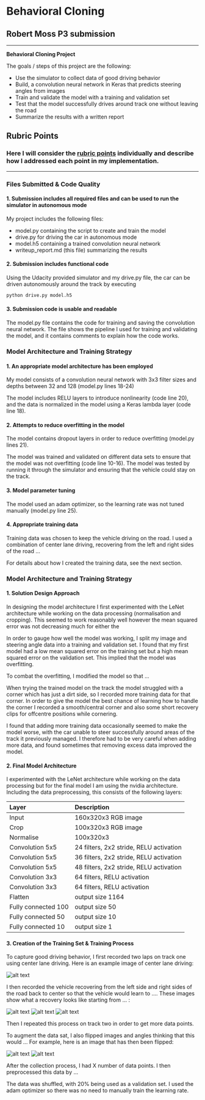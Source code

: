 # **Behavioral Cloning** 

## Robert Moss P3 submission
---

**Behavioral Cloning Project**

The goals / steps of this project are the following:
* Use the simulator to collect data of good driving behavior
* Build, a convolution neural network in Keras that predicts steering angles from images
* Train and validate the model with a training and validation set
* Test that the model successfully drives around track one without leaving the road
* Summarize the results with a written report


[//]: # (Image References)

[image1]: ./examples/placeholder.png "Model Visualization"
[image2]: ./examples/placeholder.png "Grayscaling"
[image3]: ./examples/placeholder_small.png "Recovery Image"
[image4]: ./examples/placeholder_small.png "Recovery Image"
[image5]: ./examples/placeholder_small.png "Recovery Image"
[image6]: ./examples/placeholder_small.png "Normal Image"
[image7]: ./examples/placeholder_small.png "Flipped Image"

## Rubric Points
### Here I will consider the [rubric points](https://review.udacity.com/#!/rubrics/432/view) individually and describe how I addressed each point in my implementation.  

---
### Files Submitted & Code Quality

#### 1. Submission includes all required files and can be used to run the simulator in autonomous mode

My project includes the following files:
* model.py containing the script to create and train the model
* drive.py for driving the car in autonomous mode
* model.h5 containing a trained convolution neural network 
* writeup_report.md (this file) summarizing the results

#### 2. Submission includes functional code
Using the Udacity provided simulator and my drive.py file, the car can be driven autonomously around the track by executing 
```sh
python drive.py model.h5
```

#### 3. Submission code is usable and readable

The model.py file contains the code for training and saving the convolution neural network. The file shows the pipeline I used for training and validating the model, and it contains comments to explain how the code works.

### Model Architecture and Training Strategy

#### 1. An appropriate model architecture has been employed

My model consists of a convolution neural network with 3x3 filter sizes and depths between 32 and 128 (model.py lines 18-24) 

The model includes RELU layers to introduce nonlinearity (code line 20), and the data is normalized in the model using a Keras lambda layer (code line 18). 

#### 2. Attempts to reduce overfitting in the model

The model contains dropout layers in order to reduce overfitting (model.py lines 21). 

The model was trained and validated on different data sets to ensure that the model was not overfitting (code line 10-16). The model was tested by running it through the simulator and ensuring that the vehicle could stay on the track.

#### 3. Model parameter tuning

The model used an adam optimizer, so the learning rate was not tuned manually (model.py line 25).

#### 4. Appropriate training data

Training data was chosen to keep the vehicle driving on the road. I used a combination of center lane driving, recovering from the left and right sides of the road ... 

For details about how I created the training data, see the next section. 

### Model Architecture and Training Strategy

#### 1. Solution Design Approach

In designing the model architecture I first experimented with the LeNet architecture while working on the data processing (normalisation and cropping). This seemed to work reasonably well however the mean squared error was not decreasing much for either the 

In order to gauge how well the model was working, I split my image and steering angle data into a training and validation set. I found that my first model had a low mean squared error on the training set but a high mean squared error on the validation set. This implied that the model was overfitting. 

To combat the overfitting, I modified the model so that ...

When trying the trained model on the track the model struggled with a corner which has just a dirt side, so I recorded more training data for that corner. In order to give the model the best chance of learning how to handle the corner I recorded a smooth/central corner and also some short recovery clips for offcentre positions while cornering.

I found that adding more training data occasionally seemed to make the model worse, with the car unable to steer successfully around areas of the track it previously managed. I therefore had to be very careful when adding more data, and found sometimes that removing excess data improved the model.

#### 2. Final Model Architecture
I experimented with the LeNet architecture while working on the data processing but  for the final model I am using the  nvidia architecture. Including the data preprocessing, this consists of the following layers:


| Layer         		|     Description	        					| 
|:----------------------|:----------------------------------------------| 
| Input         		| 160x320x3 RGB image   						|
| Crop         			| 100x320x3 RGB image   						|
| Normalise         	| 100x320x3 									|
| Convolution 5x5    	| 24 filters, 2x2 stride, RELU activation 		|
| Convolution 5x5    	| 36 filters, 2x2 stride, RELU activation 		|
| Convolution 5x5    	| 48 filters, 2x2 stride, RELU activation 		|
| Convolution 3x3    	| 64 filters, RELU activation 					|
| Convolution 3x3    	| 64 filters, RELU activation 					|
| Flatten				| output size 1164								|
| Fully connected 100	| output size 50								|
| Fully connected 50 	| output size 10								|
| Fully connected 10 	| output size 1									|

#### 3. Creation of the Training Set & Training Process

To capture good driving behavior, I first recorded two laps on track one using center lane driving. Here is an example image of center lane driving:

![alt text][image2]

I then recorded the vehicle recovering from the left side and right sides of the road back to center so that the vehicle would learn to .... These images show what a recovery looks like starting from ... :

![alt text][image3]
![alt text][image4]
![alt text][image5]

Then I repeated this process on track two in order to get more data points.

To augment the data sat, I also flipped images and angles thinking that this would ... For example, here is an image that has then been flipped:

![alt text][image6]
![alt text][image7]

After the collection process, I had X number of data points. I then preprocessed this data by ...

The data was shuffled, with 20% being used as a validation set.
I used the adam optimizer so there was no need to manually train the learning rate.
